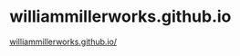 # williammillerworks.github.io
<a href="[url](https://williammillerworks.github.io/)">williammillerworks.github.io/</a>
